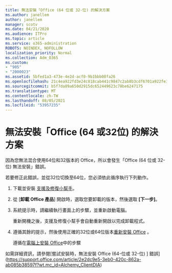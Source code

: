 ```yaml
---
title: 無法安裝「Office (64 位或 32-位) 的解決方案
ms.author: janellem
author: janellem
manager: scotv
ms.date: 04/21/2020
ms.audience: ITPro
ms.topic: article
ms.service: o365-administration
ROBOTS: NOINDEX, NOFOLLOW
localization_priority: Normal
ms.collection: Adm_O365
ms.custom:
- "905"
- "2000023"
ms.assetid: 5bfed1a3-473e-4e2d-acf0-9b1bbb08fa26
ms.openlocfilehash: 21c4ea922fd3e24c818cab441c9847c2ab8b3cdf6701a922fe30d284317d2291
ms.sourcegitcommit: b5f7da89a650d2915dc652449623c78be6247175
ms.translationtype: MT
ms.contentlocale: zh-TW
ms.lasthandoff: 08/05/2021
ms.locfileid: "53957235"
---
```

# <a name="solutions-for-office-64-bit-or-32-bit-couldnt-be-installed"></a>無法安裝「Office (64 或32位) 的解決方案

因為您無法混合使用64位和32版本的 Office，所以會發生「Office (64 位或 32-位) 無法安裝」錯誤。
  
若要修正此錯誤，並從32位切換至64位，您必須依此循序執行下列動作。
  
1. 下載並安裝 [支援及修復小幫手](https://aka.ms/SARA-OfficeUninstall-Alchemy)。

1. 從 [**卸載 Office 產品**] 開啟時，選取您要卸載的版本，然後選取 **[下一步]**。

2. 系統提示時，請繼續執行畫面上的步驟，並重新啟動電腦。

    重新開機之後，支援及修復小幫手會自動重新開啟以完成卸載程式。

3. 遵循其餘的提示，然後使用正確的32位或64位版本[重新安裝 Office](https://portal.office.com/OLS/MySoftware.aspx) 。

    遵循在[電腦上安裝 Office](https://support.office.com/article/4414eaaf-0478-48be-9c42-23adc4716658?wt.mc_id=Alchemy_ClientDIA)中的步驟

如需詳細資訊，請參閱[嘗試安裝時，無法安裝 Office (64-位或 32-位) ] 錯誤](https://support.office.com/article/2e2dc9e5-3eb0-420c-862a-ab085b38597f?wt.mc_id=Alchemy_ClientDIA)
  